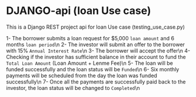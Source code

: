 # DJANGO-api (loan Use case)
This is a  Django REST project api for loan Use case (testing_use_case.py)

1- The borrower submits a loan request for $5,000 `loan amount` and 6 months `loan period`\n
2- The investor will submit an offer to the borrower with 15% `Annual Interest Rate`\n
3- The borrower will accept the offer\n
4- Checking if the investor has sufficient balance in their account to fund the `Total Loan Amount` (Loan Amount + Lenme Fee)\n
5- The loan will be funded successfully and the loan status will be `Funded`\n
6- Six monthly payments will be scheduled from the day the loan was funded successfully\n
7- Once all the payments are successfully paid back to the investor, the loan status will be changed to `Completed`\n
